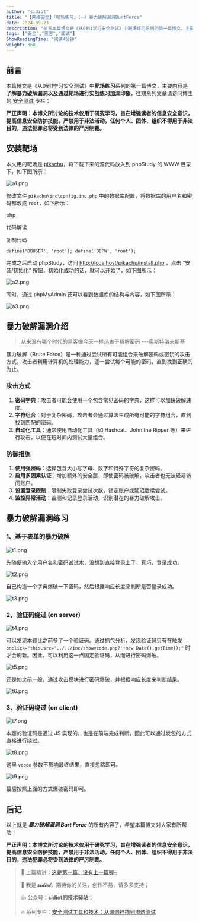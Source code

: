 ```yaml
---
author: "sidiot"
title: "【网络安全】「靶场练习」（一）暴力破解漏洞BurtForce"
date: 2024-09-23
description: "前言本篇博文是《从0到1学习安全测试》中靶场练习系列的第一篇博文，主要内容是了解暴力破解漏洞以及通过靶场进行实战练习加深印象。"
tags: ["安全","黑客","面试"]
ShowReadingTime: "阅读4分钟"
weight: 368
---
```

前言
--

本篇博文是《从0到1学习安全测试》中**靶场练习**系列的第**一**篇博文，主要内容是**了解暴力破解漏洞以及通过靶场进行实战练习加深印象**，往期系列文章请访问博主的 [安全测试](https://juejin.cn/column/7258193813674836005 "https://juejin.cn/column/7258193813674836005") 专栏；

**严正声明：本博文所讨论的技术仅用于研究学习，旨在增强读者的信息安全意识，提高信息安全防护技能，严禁用于非法活动。任何个人、团体、组织不得用于非法目的，违法犯罪必将受到法律的严厉制裁。**

安装靶场
----

本文用的靶场是 [pikachu](https://link.juejin.cn?target=https%3A%2F%2Fgithub.com%2Fzhuifengshaonianhanlu%2Fpikachu "https://github.com/zhuifengshaonianhanlu/pikachu")，将下载下来的源代码放入到 phpStudy 的 WWW 目录下，如下图所示：

![a1.png](https://p9-xtjj-sign.byteimg.com/tos-cn-i-73owjymdk6/700c325e241b4fd28966c3c697482401~tplv-73owjymdk6-jj-mark-v1:0:0:0:0:5o6Y6YeR5oqA5pyv56S-5Yy6IEAgc2lkaW90:q75.awebp?rk3s=f64ab15b&x-expires=1727697392&x-signature=3J2iUL%2FJf8JnU86RaUleENcgwvs%3D)

修改文件 `pikachu\inc\config.inc.php` 中的数据库配置，将数据库的用户名和密码都改成 `root`，如下所示：

php

 代码解读

复制代码

`define('DBUSER', 'root'); define('DBPW', 'root');`

完成之后启动 phpStudy，访问 [http://localhost/pikachu/install.php](https://link.juejin.cn?target=http%3A%2F%2Flocalhost%2Fpikachu%2Finstall.php "http://localhost/pikachu/install.php") ，点击 “安装/初始化” 按钮，初始化成功的话，就可以开始了，如下图所示：

![a2.png](https://p9-xtjj-sign.byteimg.com/tos-cn-i-73owjymdk6/516befdd6778403e80b3adc0e30466da~tplv-73owjymdk6-jj-mark-v1:0:0:0:0:5o6Y6YeR5oqA5pyv56S-5Yy6IEAgc2lkaW90:q75.awebp?rk3s=f64ab15b&x-expires=1727697392&x-signature=wP87%2Ft71jIDdyxnraoFFgPA0zGc%3D)

同时，通过 phpMyAdmin 还可以看到数据库的结构与内容，如下图所示：

![a3.png](https://p9-xtjj-sign.byteimg.com/tos-cn-i-73owjymdk6/2c45e47de08e4162866ad8067d112ff1~tplv-73owjymdk6-jj-mark-v1:0:0:0:0:5o6Y6YeR5oqA5pyv56S-5Yy6IEAgc2lkaW90:q75.awebp?rk3s=f64ab15b&x-expires=1727697392&x-signature=v%2BvW2yHTaOh%2BlavgTKQbSVIXIjk%3D)

暴力破解漏洞介绍
--------

> 从来没有哪个时代的黑客像今天一样热衷于猜解密码 ---奥斯特洛夫斯基

暴力破解（Brute Force）是一种通过尝试所有可能组合来破解密码或密钥的攻击方式。攻击者利用计算机的处理能力，逐一尝试每个可能的密码，直到找到正确的为止。

### 攻击方式

1.  **密码字典**：攻击者可能会使用一个包含常见密码的字典，这样可以加快破解速度。
2.  **字符组合**：对于复杂密码，攻击者会通过算法生成所有可能的字符组合，直到找到匹配的密码。
3.  **自动化工具**：通常使用自动化工具（如 Hashcat、John the Ripper 等）来进行攻击，以便在短时间内测试大量组合。

### 防御措施

1.  **使用强密码**：选择包含大小写字母、数字和特殊字符的复杂密码。
2.  **启用多因素认证**：增加额外的安全层，即使密码被破解，攻击者也无法轻易访问账户。
3.  **设置登录限制**：限制失败登录尝试次数，锁定账户或延迟后续尝试。
4.  **监控异常活动**：监测和记录登录活动，识别潜在的暴力破解攻击。

暴力破解漏洞练习
--------

### 1、基于表单的暴力破解

![t1.png](https://p9-xtjj-sign.byteimg.com/tos-cn-i-73owjymdk6/85ad48f18f6a4147bf1134e416370b8c~tplv-73owjymdk6-jj-mark-v1:0:0:0:0:5o6Y6YeR5oqA5pyv56S-5Yy6IEAgc2lkaW90:q75.awebp?rk3s=f64ab15b&x-expires=1727697392&x-signature=nEbTMibLDOiIE1%2BpsmqbeTLmQCo%3D)

先随便输入个用户名和密码试试水，没想到直接登录上了，真巧，登录成功。

![t2.png](https://p9-xtjj-sign.byteimg.com/tos-cn-i-73owjymdk6/ad61288f5bfa4e749865d88def2b70c9~tplv-73owjymdk6-jj-mark-v1:0:0:0:0:5o6Y6YeR5oqA5pyv56S-5Yy6IEAgc2lkaW90:q75.awebp?rk3s=f64ab15b&x-expires=1727697392&x-signature=GHT4rxha2deriakL9P0wvfRe%2FXs%3D)

自己构造一个字典爆破一下密码，然后根据响应长度来判断是否登录成功。

![t3.png](https://p9-xtjj-sign.byteimg.com/tos-cn-i-73owjymdk6/8cce96d5b4bc4fd6b82544724c5881e8~tplv-73owjymdk6-jj-mark-v1:0:0:0:0:5o6Y6YeR5oqA5pyv56S-5Yy6IEAgc2lkaW90:q75.awebp?rk3s=f64ab15b&x-expires=1727697392&x-signature=LKxqYR9JJP2qmujbqx7vEci011E%3D)

### 2、验证码绕过 (on server)

![t4.png](https://p9-xtjj-sign.byteimg.com/tos-cn-i-73owjymdk6/c168d0020fba4f5abf0ae637e06fab19~tplv-73owjymdk6-jj-mark-v1:0:0:0:0:5o6Y6YeR5oqA5pyv56S-5Yy6IEAgc2lkaW90:q75.awebp?rk3s=f64ab15b&x-expires=1727697392&x-signature=uRWBn7NdSVKbaIHSJEGjkmX0%2BD4%3D)

可以发现本题比之前多了一个验证码。通过抓包分析，发现验证码只有在触发 `onclick="this.src='../../inc/showvcode.php?'+new Date().getTime();"` 时才会刷新。因此，可以利用这一点固定验证码，从而进行密码爆破。

![t5.png](https://p9-xtjj-sign.byteimg.com/tos-cn-i-73owjymdk6/cc0a7560c2bd4c04833e53d7c243304d~tplv-73owjymdk6-jj-mark-v1:0:0:0:0:5o6Y6YeR5oqA5pyv56S-5Yy6IEAgc2lkaW90:q75.awebp?rk3s=f64ab15b&x-expires=1727697392&x-signature=0PPMLVCrJCytNySFLzgazDBCluk%3D)

还是如之前一般，通过攻击模块进行密码爆破，并根据响应长度来判断结果。

![t6.png](https://p9-xtjj-sign.byteimg.com/tos-cn-i-73owjymdk6/108315bd70ce4f4db9245b335660791b~tplv-73owjymdk6-jj-mark-v1:0:0:0:0:5o6Y6YeR5oqA5pyv56S-5Yy6IEAgc2lkaW90:q75.awebp?rk3s=f64ab15b&x-expires=1727697392&x-signature=AlkgvQkxRCzv5rCasWG4F6wo6%2B0%3D)

### 3、验证码绕过 (on client)

![t7.png](https://p9-xtjj-sign.byteimg.com/tos-cn-i-73owjymdk6/e6a012caf4de42e1abfb723fc229ae36~tplv-73owjymdk6-jj-mark-v1:0:0:0:0:5o6Y6YeR5oqA5pyv56S-5Yy6IEAgc2lkaW90:q75.awebp?rk3s=f64ab15b&x-expires=1727697392&x-signature=K6KgUNGccI9kustXCNkkd9ffQxk%3D)

本题的验证码是通过 JS 实现的，也是在前端完成判断，因此可以通过发包的方式直接进行绕过。

![t8.png](https://p9-xtjj-sign.byteimg.com/tos-cn-i-73owjymdk6/ca7cd90ef5ec425cb6de8b49c741bbb9~tplv-73owjymdk6-jj-mark-v1:0:0:0:0:5o6Y6YeR5oqA5pyv56S-5Yy6IEAgc2lkaW90:q75.awebp?rk3s=f64ab15b&x-expires=1727697392&x-signature=52qtX7TAdX%2FZiBC%2Bmq2GwTmZoM0%3D)

这里 `vcode` 参数不影响最终结果，直接忽略即可。

![t9.png](https://p9-xtjj-sign.byteimg.com/tos-cn-i-73owjymdk6/ae6eaaa081ca47079e5cb0a459e2f62d~tplv-73owjymdk6-jj-mark-v1:0:0:0:0:5o6Y6YeR5oqA5pyv56S-5Yy6IEAgc2lkaW90:q75.awebp?rk3s=f64ab15b&x-expires=1727697392&x-signature=D%2BFkfrepgsWKjbm3b7O6vnXzH3M%3D)

最后按照上面的方式爆破密码即可。

后记
--

以上就是 _**暴力破解漏洞 Burt Force**_ 的所有内容了，希望本篇博文对大家有所帮助！

**严正声明：本博文所讨论的技术仅用于研究学习，旨在增强读者的信息安全意识，提高信息安全防护技能，严禁用于非法活动。任何个人、团体、组织不得用于非法目的，违法犯罪必将受到法律的严厉制裁。**

> 📝 上篇精讲：[这是第一篇，没有上一篇喔~](https://link.juejin.cn?target=)
> 
> 💖 我是 **𝓼𝓲𝓭𝓲𝓸𝓽**，期待你的关注，创作不易，请多多支持；
> 
> 👍 公众号：**sidiot的技术驿站**；
> 
> 🔥 系列专栏：[安全测试工具和技术：从漏洞扫描到渗透测试](https://juejin.cn/column/7258193813674836005 "https://juejin.cn/column/7258193813674836005")
